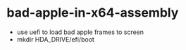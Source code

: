 # bad-apple-in-x64-assembly

- use uefi to load bad apple frames to screen
- mkdir HDA_DRIVE/efi/boot
